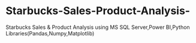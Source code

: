 # Starbucks-Sales-Product-Analysis-
 Starbucks Sales &amp; Product Analysis using MS SQL Server,Power BI,Python Libraries(Pandas,Numpy,Matplotlib)
